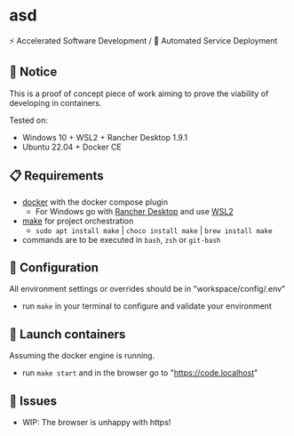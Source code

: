 # asd
⚡ Accelerated Software Development / 🚀 Automated Service Deployment

## 📢 Notice

This is a proof of concept piece of work aiming to prove the viability of developing in containers.

Tested on: 
- Windows 10 + WSL2 + Rancher Desktop 1.9.1
- Ubuntu 22.04 + Docker CE 

## 📋   Requirements

- [docker](https://docs.docker.com/engine/install/) with the docker compose plugin
    - For Windows go with [Rancher Desktop](https://rancherdesktop.io/) and use [WSL2](https://learn.microsoft.com/en-us/windows/wsl/install)
- [make](https://www.gnu.org/software/make/) for project orchestration
    - `sudo apt install make` | `choco install make` | `brew install make`
- commands are to be executed in `bash`, `zsh` or `git-bash`

## 🔧   Configuration

All environment settings or overrides should be in "workspace/config/.env"

- run `make` in your terminal to configure and validate your environment

## 🐳   Launch containers

Assuming the docker engine is running.

- run `make start` and in the browser go to "https://code.localhost"

## 🐞   Issues

- WIP: The browser is unhappy with https!
